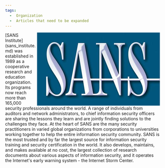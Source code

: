 ```yaml
---
tags:
  -  Organization
  -  Articles that need to be expanded
---
```

<img align="right" src="../assets/images/400px-SANS.jpeg">
[SANS Institute](sans_institute.md) was established in 1989 as a
cooperative research and education organization. Its programs now reach
more than 165,000 security professionals around the world. A range of
individuals from auditors and network administrators, to chief
information security officers are sharing the lessons they learn and are
jointly finding solutions to the challenges they face. At the heart of
SANS are the many security practitioners in varied global organizations
from corporations to universities working together to help the entire
information security community. SANS is the most trusted and by far the
largest source for information security training and security
certification in the world. It also develops, maintains, and makes
available at no cost, the largest collection of research documents about
various aspects of information security, and it operates the Internet's
early warning system - the Internet Storm Center.

